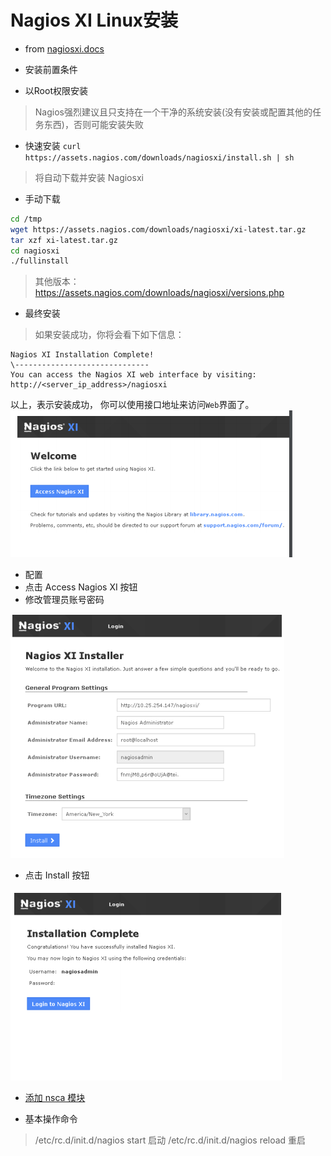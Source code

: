 # Nagios XI Linux安装
 - from [nagiosxi.docs](https://assets.nagios.com/downloads/nagiosxi/docs/Installing-Nagios-XI-Manually-on-Linux.pdf#_ga=2.202408724.426440209.1545094410-820561858.1545094410)

 - 安装前置条件
  - 以Root权限安装

 >  Nagios强烈建议且只支持在一个干净的系统安装(没有安装或配置其他的任务东西)，否则可能安装失败

 - 快速安装
  `curl https://assets.nagios.com/downloads/nagiosxi/install.sh | sh`
  > 将自动下载并安装 Nagiosxi

 - 手动下载
  ```sh
  cd /tmp
  wget https://assets.nagios.com/downloads/nagiosxi/xi-latest.tar.gz
  tar xzf xi-latest.tar.gz
  cd nagiosxi
  ./fullinstall
  ```

  > 其他版本： https://assets.nagios.com/downloads/nagiosxi/versions.php

 - 最终安装
 > 如果安装成功，你将会看下如下信息：

 ```
 Nagios XI Installation Complete!
 \------------------------------
 You can access the Nagios XI web interface by visiting:
 http://<server_ip_address>/nagiosxi
 ```

以上，表示安装成功， 你可以使用接口地址来访问`Web`界面了。
![](./img/nagios-web.png)

- 配置
 - 点击 Access Nagios XI 按钮
 - 修改管理员账号密码

 ![](./img/nagios-web-installer.png)

 - 点击 Install 按钮

 ![](./img/nagios-web-installer-complete.png)


- [添加 nsca  模块](./nsca.install.md)

- 基本操作命令
> /etc/rc.d/init.d/nagios start 启动
> /etc/rc.d/init.d/nagios reload 重启
